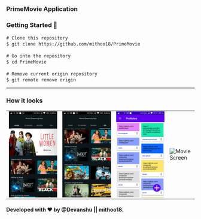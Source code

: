 ### PrimeMovie Application

### Getting Started 🚀

```
# Clone this repository
$ git clone https://github.com/mithoo18/PrimeMovie

# Go into the repository
$ cd PrimeMovie

# Remove current origin repository
$ git remote remove origin
```

---

### How it looks 
<table>
<tr>
  <td><img align="left" src="https://github.com/mithoo18/PrimeMovie/blob/master/gitimg/3.jpg" alt="Home Screen" /></td>

<td><img align="right" src="https://github.com/mithoo18/PrimeMovie/blob/master/gitimg/4.jpg" alt="Kid Screen" /></td>
  <td><img align="left" src="https://github.com/mithoo18/ProNotes/blob/master/gitimg/5.jpg" alt="Movie Before Screen" /></td>

<td><img align="right" src="https://github.com/mithoo18/ProNotes/blob/master/gitimg/6.jpg" alt="Movie Screen" /></td>
</tr>
</table>

#### Developed with ❤ by @Devanshu || mithoo18.

